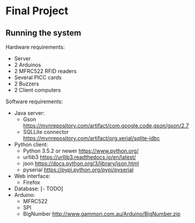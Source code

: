# Final Project

## Running the system

Hardware requirements:
- Server
- 2 Arduinos 
- 2 MFRC522 RFID readers
- Several PICC cards
- 2 Buzzers
- 2 Client computers

Software requirements:
- Java server:
  - Gson https://mvnrepository.com/artifact/com.google.code.gson/gson/2.7
  - SQLLite connector https://mvnrepository.com/artifact/org.xerial/sqlite-jdbc
- Python client:
  - Python 3.5.2 or newer https://www.python.org/
  - urllib3 https://urllib3.readthedocs.io/en/latest/
  - json https://docs.python.org/3/library/json.html
  - pyserial https://pypi.python.org/pypi/pyserial
- Web interface:
  - Firefox
- Database:
  [- TODO]
- Arduino:
  - MFRC522
  - SPI
  - BigNumber http://www.gammon.com.au/Arduino/BigNumber.zip
